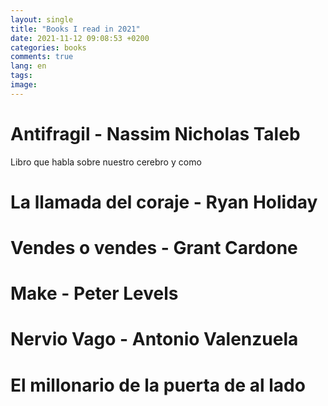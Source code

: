 ```yaml
---
layout: single
title: "Books I read in 2021"
date: 2021-11-12 09:08:53 +0200
categories: books
comments: true
lang: en
tags: 
image: 
---
```


# Antifragil - Nassim Nicholas Taleb

Libro que habla sobre nuestro cerebro y como 

# La llamada del coraje - Ryan Holiday

# Vendes o vendes - Grant Cardone

# Make - Peter Levels

# Nervio Vago - Antonio Valenzuela 

# El millonario de la puerta de al lado
